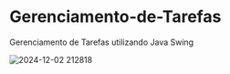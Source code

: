 # Gerenciamento-de-Tarefas
Gerenciamento de  Tarefas utilizando Java Swing

![2024-12-02 212818](https://github.com/user-attachments/assets/4993c868-ad92-4ed9-8e95-5ab4c3dd4040)
